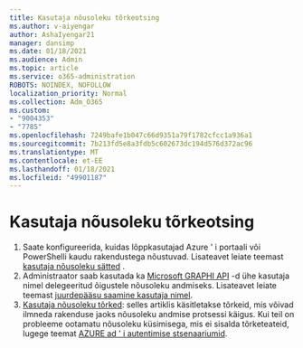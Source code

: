 ```yaml
---
title: Kasutaja nõusoleku tõrkeotsing
ms.author: v-aiyengar
author: AshaIyengar21
manager: dansimp
ms.date: 01/18/2021
ms.audience: Admin
ms.topic: article
ms.service: o365-administration
ROBOTS: NOINDEX, NOFOLLOW
localization_priority: Normal
ms.collection: Adm_O365
ms.custom:
- "9004353"
- "7785"
ms.openlocfilehash: 7249bafe1b047c66d9351a79f1782cfcc1a936a1
ms.sourcegitcommit: 7b213fd5e8a3fdb5c602673dc194d576d372ac96
ms.translationtype: MT
ms.contentlocale: et-EE
ms.lasthandoff: 01/18/2021
ms.locfileid: "49901187"
---
```

# <a name="troubleshoot-user-consent"></a>Kasutaja nõusoleku tõrkeotsing

1. Saate konfigureerida, kuidas lõppkasutajad Azure ' i portaali või PowerShelli kaudu rakendustega nõustuvad. Lisateavet leiate teemast [kasutaja nõusoleku sätted](https://docs.microsoft.com/azure/active-directory/manage-apps/configure-user-consent?tabs=azure-portal#user-consent-settings) .
1. Administraator saab kasutada ka [Microsoft GRAPHI API](https://docs.microsoft.com/azure/active-directory/manage-apps/configure-user-consent?tabs=azure-portal#user-consent-settings) -d ühe kasutaja nimel delegeeritud õigustele nõusoleku andmiseks. Lisateavet leiate teemast [juurdepääsu saamine kasutaja nimel](https://docs.microsoft.com/graph/auth-v2-user).
1. [Kasutaja nõusoleku tõrked](https://docs.microsoft.com/azure/active-directory/manage-apps/application-sign-in-unexpected-user-consent-error): selles artiklis käsitletakse tõrkeid, mis võivad ilmneda rakenduse jaoks nõusoleku andmise protsessi käigus. Kui teil on probleeme ootamatu nõusoleku küsimisega, mis ei sisalda tõrketeateid, lugege teemat [AZURE ad ' i autentimise stsenaariumid](https://docs.microsoft.com/azure/active-directory/manage-apps/application-sign-in-unexpected-user-consent-error).